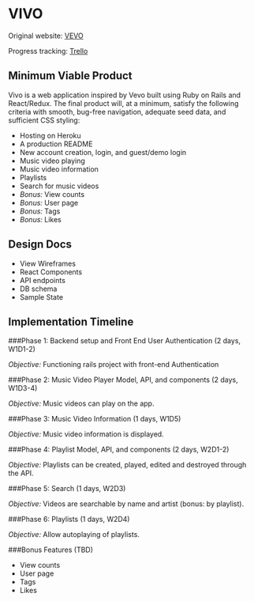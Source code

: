 # VIVO

Original website: [VEVO](https://www.vevo.com)

Progress tracking: [Trello](https://trello.com/b/o3xvBEvg/vivo-full-stack-project)

## Minimum Viable Product

Vivo is a web application inspired by Vevo built using Ruby on Rails and React/Redux. The final product will, at a minimum, satisfy the following criteria with smooth, bug-free navigation, adequate seed data, and sufficient CSS styling:

- Hosting on Heroku
- A production README
- New account creation, login, and guest/demo login
- Music video playing
- Music video information
- Playlists
- Search for music videos
- *Bonus:* View counts
- *Bonus:* User page
- *Bonus:* Tags
- *Bonus:* Likes

## Design Docs
- View Wireframes
- React Components
- API endpoints
- DB schema
- Sample State

## Implementation Timeline

###Phase 1: Backend setup and Front End User Authentication (2 days, W1D1-2)

*Objective:* Functioning rails project with front-end Authentication

###Phase 2: Music Video Player Model, API, and components (2 days, W1D3-4)

*Objective:* Music videos can play on the app.

###Phase 3: Music Video Information (1 days, W1D5)

*Objective:* Music video information is displayed.

###Phase 4: Playlist Model, API, and components (2 days, W2D1-2)

*Objective:* Playlists can be created, played, edited and destroyed through the API.

###Phase 5: Search (1 days, W2D3)

*Objective:* Videos are searchable by name and artist (bonus: by playlist).

###Phase 6: Playlists (1 days, W2D4)

*Objective:* Allow autoplaying of playlists.

###Bonus Features (TBD)
- View counts
- User page
- Tags
- Likes
